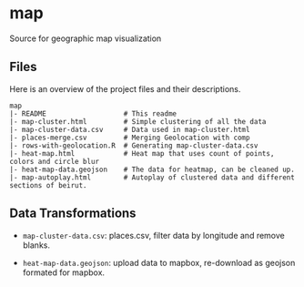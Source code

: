 # map
Source for geographic map visualization


Files
--------
Here is an overview of the project files and their descriptions.

    map
    |- README            		# This readme
    |- map-cluster.html  		# Simple clustering of all the data
    |- map-cluster-data.csv     # Data used in map-cluster.html
    |- places-merge.csv 		# Merging Geolocation with comp
    |- rows-with-geolocation.R 	# Generating map-cluster-data.csv
    |- heat-map.html 			# Heat map that uses count of points, colors and circle blur
    |- heat-map-data.geojson 	# The data for heatmap, can be cleaned up.
    |- map-autoplay.html 		# Autoplay of clustered data and different sections of beirut.


Data Transformations
------------------------
- `map-cluster-data.csv`: places.csv, filter data by longitude and remove blanks.

- `heat-map-data.geojson`: upload data to mapbox, re-download as geojson formated for mapbox.

